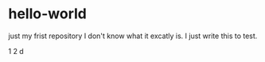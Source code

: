 # hello-world
just my frist repository
I don't know what it excatly is. I just write this to test.

1
2
d